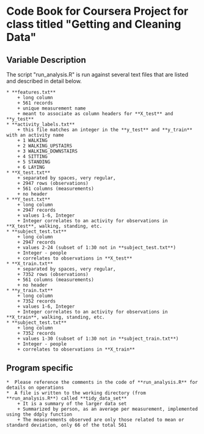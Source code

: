# Code Book for Coursera Project for class titled "Getting and Cleaning Data"

## Variable Description

The script "run_analysis.R" is run against several text files that are listed and described in detail below.

	* **features.txt**
		+ long column
		+ 561 records 
		+ unique measurement name
		+ meant to associate as column headers for **X_test** and **y_test**
    * **activity_labels.txt**
		+ this file matches an integer in the **y_test** and **y_train** with an activity name
		+ 1 WALKING
		+ 2 WALKING_UPSTAIRS
		+ 3 WALKING_DOWNSTAIRS
		+ 4 SITTING
		+ 5 STANDING
		+ 6 LAYING
    * **X_test.txt**
		+ separated by spaces, very regular, 
		+ 2947 rows (observations)
		+ 561 columns (measurements)
		+ no header
    * **Y_test.txt**
		+ long column
		+ 2947 records
		+ values 1-6, Integer
		+ Integer correlates to an activity for observations in **X_test**, walking, standing, etc.
    * **subject_test.txt**
		+ long column
		+ 2947 records
		+ values 2-24 (subset of 1:30 not in **subject_test.txt**)
		+ Integer - people
		+ correlates to observations in **X_test**
    * **X_train.txt**
		+ separated by spaces, very regular, 
		+ 7352 rows (observations)
		+ 561 columns (measurements)
		+ no header
    * **y_train.txt**
		+ long column
		+ 7352 records
		+ values 1-6, Integer
		+ Integer correlates to an activity for observations in **X_train**, walking, standing, etc.
    * **subject_test.txt**
		+ long column
		+ 7352 records
		+ values 1-30 (subset of 1:30 not in **subject_train.txt**)
		+ Integer - people
		+ correlates to observations in **X_train**
		
## Program specific
	*  Please reference the comments in the code of **run_analysis.R** for details on operations
	*  A file is written to the working directory (from **run_analysis.R**) called **tidy_data_set**
		+ It is a summary of the larger data set
		+ Summarized by person, as an average per measurement, implemented using the ddply function
		+ The measurements observed are only those related to mean or standard deviation, only 66 of the total 561